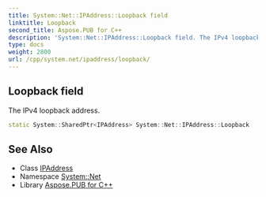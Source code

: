 ```yaml
---
title: System::Net::IPAddress::Loopback field
linktitle: Loopback
second_title: Aspose.PUB for C++
description: 'System::Net::IPAddress::Loopback field. The IPv4 loopback address in C++.'
type: docs
weight: 2800
url: /cpp/system.net/ipaddress/loopback/
---
```

## Loopback field


The IPv4 loopback address.

```cpp
static System::SharedPtr<IPAddress> System::Net::IPAddress::Loopback
```

## See Also

* Class [IPAddress](../)
* Namespace [System::Net](../../)
* Library [Aspose.PUB for C++](../../../)
